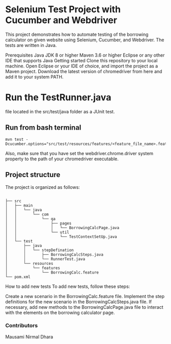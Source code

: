 # Selenium Test Project with Cucumber and Webdriver
This project demonstrates how to automate testing of the borrowing calculator on given website using Selenium, Cucumber, and Webdriver. The tests are written in Java.

Prerequisites
Java JDK 8 or higher
Maven 3.6 or higher
Eclipse or any other IDE that supports Java
Getting started
Clone this repository to your local machine.
Open Eclipse or your IDE of choice, and import the project as a Maven project.
Download the latest version of chromedriver from here and add it to your system PATH.
# Run the TestRunner.java 
file located in the src/test/java folder as a JUnit test.
## Run from bash terminal
```
mvn test -Dcucumber.options="src/test/resources/features/<feature_file_name>.feature"
```
Also, make sure that you have set the webdriver.chrome.driver system property to the path of your chromedriver executable.
## Project structure
The project is organized as follows:

```

├── src
│   ├── main
│   │   └── java
│   │       └── com
│   │           └── qa
│   │               ├── pages
│   │               │   └── BorrowingCalcPage.java
│   │               └── util
│   │                   └── TestContextSetUp.java
│   └── test
│       ├── java
│       │   └── stepDefination
│       │       ├── BorrowingCalcSteps.java
│       │       └── RunnerTest.java
│       └── resources
│           └── features
│               └── BorrowingCalc.feature
└── pom.xml
```

How to add new tests
To add new tests, follow these steps:

Create a new scenario in the BorrowingCalc.feature file.
Implement the step definitions for the new scenario in the BorrowingCalcSteps.java file.
If necessary, add new methods to the BorrowingCalcPage.java file to interact with the elements on the borrowing calculator page.
### Contributors
Mausami Nirmal Dhara
